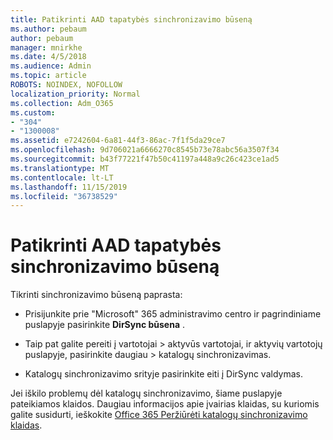 ```yaml
---
title: Patikrinti AAD tapatybės sinchronizavimo būseną
ms.author: pebaum
author: pebaum
manager: mnirkhe
ms.date: 4/5/2018
ms.audience: Admin
ms.topic: article
ROBOTS: NOINDEX, NOFOLLOW
localization_priority: Normal
ms.collection: Adm_O365
ms.custom:
- "304"
- "1300008"
ms.assetid: e7242604-6a81-44f3-86ac-7f1f5da29ce7
ms.openlocfilehash: 9d706021a6666270c8545b73e78abc56a3507f34
ms.sourcegitcommit: b43f77221f47b50c41197a448a9c26c423ce1ad5
ms.translationtype: MT
ms.contentlocale: lt-LT
ms.lasthandoff: 11/15/2019
ms.locfileid: "36738529"
---
```

# <a name="check-aad-identity-sync-status"></a>Patikrinti AAD tapatybės sinchronizavimo būseną

Tikrinti sinchronizavimo būseną paprasta:
  
- Prisijunkite prie "Microsoft" 365 administravimo centro ir pagrindiniame puslapyje pasirinkite **DirSync būsena** .

- Taip pat galite pereiti į vartotojai \> aktyvūs vartotojai, ir aktyvių vartotojų puslapyje, pasirinkite daugiau \> katalogų sinchronizavimas.

- Katalogų sinchronizavimo srityje pasirinkite eiti į DirSync valdymas.

Jei iškilo problemų dėl katalogų sinchronizavimo, šiame puslapyje pateikiamos klaidos. Daugiau informacijos apie įvairias klaidas, su kuriomis galite susidurti, ieškokite [Office 365 Peržiūrėti katalogų sinchronizavimo klaidas](https://docs.microsoft.com//office365/enterprise/identify-directory-synchronization-errors).
  